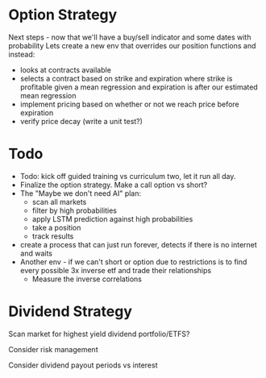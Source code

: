 
# Option Strategy

Next steps - now that we'll have a buy/sell indicator and some dates with probability
Lets create a new env that overrides our position functions and instead:
* looks at contracts available 
* selects a contract based on strike and expiration where strike is profitable given a mean regression and expiration is after our estimated mean regression
* implement pricing based on whether or not we reach price before expiration
* verify price decay (write a unit test?)

# Todo

* Todo: kick off guided training vs curriculum two, let it run all day.
* Finalize the option strategy. Make a call option vs short?
* The "Maybe we don't need AI" plan:
    * scan all markets
    * filter by high probabilities
    * apply LSTM prediction against high probabilities
    * take a position
    * track results
* create a process that can just run forever, detects if there is no internet and waits
* Another env - if we can't short or option due to restrictions is to find every possible 3x inverse etf and trade their relationships
  * Measure the inverse correlations

# Dividend Strategy

Scan market for highest yield dividend portfolio/ETFS?

Consider risk management

Consider dividend payout periods vs interest